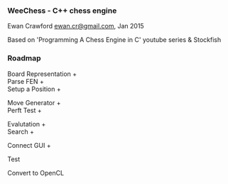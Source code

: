 ### WeeChess - C++ chess engine

Ewan Crawford <ewan.cr@gmail.com>, Jan 2015

Based on 'Programming A Chess Engine in C' youtube series & Stockfish


### Roadmap

Board Representation + <br>
Parse FEN            +<br>
Setup a Position     +<br>

Move Generator + <br>
Perft Test + <br>

Evalutation + <br>
Search + <br>

Connect GUI + <br>

Test <br>

Convert to OpenCL<br>
